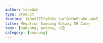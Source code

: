 ```yaml
---
author: tokodab
type: product
featimg: 14DuXIIE2y8V8x_igc1kNUu5cpho-aWuE
title: Megatron Samsung Galaxy S9 Case
tags: [samsung, galaxy, s9]
category: [samsung]
---
```

